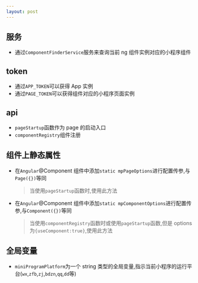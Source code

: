 ```yaml
---
layout: post
---
```

## 服务

- 通过`ComponentFinderService`服务来查询当前 ng 组件实例对应的小程序组件

## token

- 通过`APP_TOKEN`可以获得 App 实例
- 通过`PAGE_TOKEN`可以获得组件对应的小程序页面实例

## api

- `pageStartup`函数作为 page 的启动入口
- `componentRegistry`组件注册

## 组件上静态属性

- 在`Angular`@Component 组件中添加`static mpPageOptions`进行配置传参,与`Page({})`等同
  > 当使用`pageStartup`函数时,使用此方法
- 在`Angular`@Component 组件中添加`static mpComponentOptions`进行配置传参,与`Component({})`等同
  > 当使用`componentRegistry`函数时或使用`pageStartup`函数,但是 options 为`{useComponent:true}`,使用此方法

## 全局变量

- `miniProgramPlatform`为一个 string 类型的全局变量,指示当前小程序的运行平台(`wx`,`zfb`,`zj`,`bdzn`,`qq`,`dd`等)
